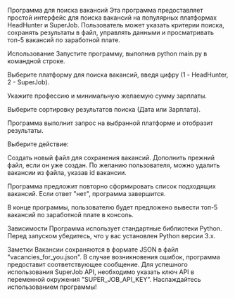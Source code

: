Программа для поиска вакансий
Эта программа предоставляет простой интерфейс для поиска вакансий на популярных платформах HeadHunter и SuperJob. 
Пользователь может указать критерии поиска, сохранять результаты в файл, управлять данными и просматривать 
топ-5 вакансий по заработной плате.

Использование
Запустите программу, выполнив python main.py в командной строке.

Выберите платформу для поиска вакансий, введя цифру (1 - HeadHunter, 2 - SuperJob).

Укажите профессию и минимальную желаемую сумму зарплаты.

Выберите сортировку результатов поиска (Дата или Зарплата).

Программа выполнит запрос на выбранной платформе и отобразит результаты.

Выберите действие:

Создать новый файл для сохранения вакансий.
Дополнить прежний файл, если он уже создан.
По желанию пользователя, можно удалить вакансии из файла, указав id вакансии.

Программа предложит повторно сформировать список подходящих вакансий. Если ответ "нет", программа завершится.

В конце программы, пользователю будет предложено вывести топ-5 вакансий по заработной плате в консоль.

Зависимости
Программа использует стандартные библиотеки Python. Перед запуском убедитесь, что у вас установлен Python версии 3.x.

Заметки
Вакансии сохраняются в формате JSON в файл "vacancies_for_you.json".
В случае возникновения ошибок, программа предоставит соответствующее сообщение.
Для успешного использования SuperJob API, необходимо указать ключ API в переменной окружения "SUPER_JOB_API_KEY".
Наслаждайтесь использованием программы!